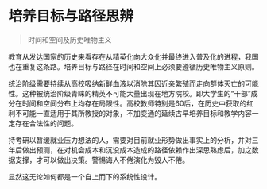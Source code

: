 # 培养目标与路径思辨

> 时间和空间及历史唯物主义

教育从发达国家的历史来看存在从精英化向大众化并最终进入普及化的进程，我国也在重复这条路。培养目标与路径在时间和空间上必须要遵循历史唯物主义原则。

统治阶级需要持续从高校吸纳新鲜血液以消除其因近亲繁殖而走向群体灭亡的可能性。这种被统治阶级青睐的精英不可能大量出现在地方院校。即大学生的“干部”成分在时间和空间分布上均存在局限性。高校教师特别是60后，在历史中获取的红利不可能一直适用于其所教授的对象，不加变通的延续古早培养目标和教学内容一定存在合法性的问题。

持考研以暂缓就业压力想法的人，需要对目前就业形势做出事实上的分析，并对三年后做出预测，在对机会成本和沉没成本造成的路径依赖作出深思熟虑后，加之数据支撑，才可以做出决策。警惕诲人不倦演化为毁人不倦。

显然这无论如何都是一个自上而下的系统性设计。